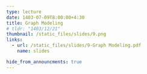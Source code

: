 ```yaml
---
type: lecture
date: 1403-07-09T8:00:00+4:30
title: Graph Modeling
# tldr: "1403/12/21"
thumbnail: /static_files/slides/9.png
links:
  - url: /static_files/slides/9-Graph Modeling.pdf
    name: slides  

hide_from_announcments: true
---
```

